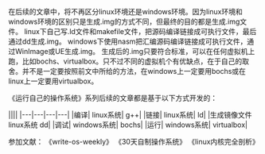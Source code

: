 在后续的文章中，将不再区分linux环境还是windows环境。因为linux环境和windows环境的区别只是生成.img的方式不同，但最终的目的都是生成.img文件。
linux下自己写.ld文件和makefile文件，把源码编译链接成可执行文件，最后通过dd生成.img。
windows下使用nasm把汇编源码编译链接成可执行文件，通过WinImage或UE生成.img。
生成后的.img只要符合标准，可以在任何虚拟机上跑，比如bochs、virtualbox。只不过不同的虚拟机个有优缺点，在于自己的取舍。并不是一定要按照前文中所给的方法，在windows上一定要用bochs或在linux上一定要用virtualbox。

《运行自己的操作系统》系列后续的文章都是基于以下方式开发的：

||||
|---|---|---|---|
|编译|	linux系统|	g++|
|链接|	linux系统|	ld|
|生成镜像文件	linux系统	dd|
|调试|	windows系统|	bochs|
|运行|	windows系统|	virtualbox|

参加文献：
《write-os-weekly》
《30天自制操作系统》
《linux内核完全剖析》   